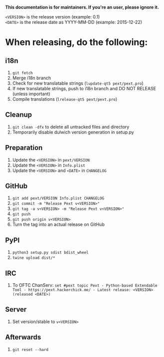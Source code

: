**This documentation is for maintainers. If you're an user, please ignore it.**

``<VERSION>`` is the release version (example: 0.1)  
``<DATE>`` is the release date as YYYY-MM-DD (example: 2015-12-22)

# When releasing, do the following:
## i18n
1. ```git fetch```
2. Merge i18n branch
3. Check for new translatable strings (``lupdate-qt5 pext/pext.pro``)
4. If new translatable strings, push to i18n branch and DO NOT RELEASE (unless important)
5. Compile translations (``lrelease-qt5 pext/pext.pro``)

## Cleanup
1. ```git clean -dfx``` to delete all untracked files and directory
2. Temporarily disable dulwich version generation in setup.py

## Preparation
1. Update the ``<VERSION>`` in ``pext/VERSION``
2. Update the ``<VERSION>`` in ``Info.plist``
3. Update the ``<VERSION>`` and ``<DATE>`` in ``CHANGELOG``

## GitHub
1. ```git add pext/VERSION Info.plist CHANGELOG```
2. ```git commit -m "Release Pext v<VERSION>"```
3. ```git tag -a v<VERSION> -m "Release Pext v<VERSION>"```
4. ```git push```
5. ```git push origin v<VERSION>```
6. Turn the tag into an actual release on GitHub

## PyPI
1. ```python3 setup.py sdist bdist_wheel```
2. ```twine upload dist/*```

## IRC
1. To OFTC ChanServ: ```set #pext topic Pext - Python-based Extendable Tool - https://pext.hackerchick.me/ - Latest release: <VERSION> (released <DATE>)```

## Server
1. Set version/stable to ```v<VERSION>```

## Afterwards
1. ```git reset --hard```

